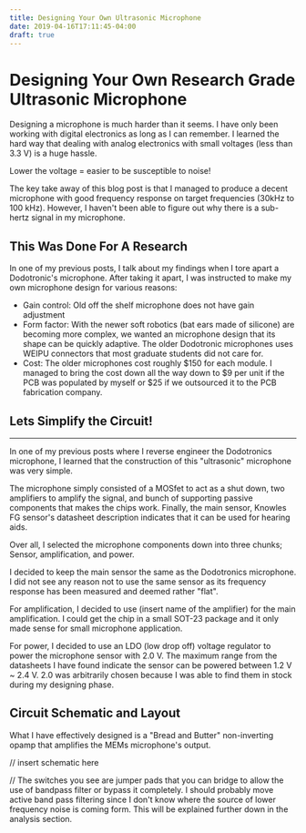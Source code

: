 ```yaml
---
title: Designing Your Own Ultrasonic Microphone
date: 2019-04-16T17:11:45-04:00
draft: true
---
```


# Designing Your Own Research Grade Ultrasonic Microphone

Designing a microphone is much harder than it seems. I have only been working with digital electronics as long as I can remember.  I learned the hard way that dealing with analog electronics with small voltages (less than 3.3 V)  is a huge hassle. 

Lower the voltage = easier to be susceptible to noise!

The key take away of this blog post is that I managed to produce a decent microphone with good frequency response on target frequencies (30kHz to 100 kHz). However, I haven't been able to figure out why there is  a sub-hertz signal in my microphone. 

## This Was Done For A Research

In one of my previous posts, I talk about my findings when I tore apart a Dodotronic's microphone. After taking it apart,  I was instructed to make my own microphone design for various reasons:

* Gain control: Old off the shelf microphone does not have gain adjustment
* Form factor:  With the newer soft robotics (bat ears made of silicone) are becoming more complex, we wanted an microphone design that its shape can be quickly adaptive. The older Dodotronic microphones uses WEIPU connectors that most graduate students did not care for.
* Cost: The older microphones cost roughly $150 for each module.  I managed to bring the cost down all the way down to $9 per unit if the PCB was populated by myself or $25 if we outsourced it to the PCB fabrication company.



## Lets Simplify the Circuit!

<hr/>

In one of my previous posts where I reverse engineer the Dodotronics microphone, I learned that the construction of this "ultrasonic" microphone was very simple. 

The microphone simply consisted of a MOSfet to act as a shut down, two amplifiers to amplify the signal, and bunch of supporting passive components that makes the chips work. Finally, the main sensor, Knowles FG sensor's datasheet description indicates that it can be used for hearing aids. 

Over all, I selected the microphone components down into three chunks; Sensor, amplification, and power. 



I decided to keep the main sensor the same as the Dodotronics microphone. I did not see any reason not to use the same sensor as its frequency response has been measured and deemed rather "flat".



For amplification, I decided to use (insert name of the amplifier) for the main amplification. I could get the chip in a small SOT-23 package and it only made sense for small microphone application. 



For power, I decided to use an LDO (low drop off) voltage regulator to power the microphone sensor with 2.0 V. The maximum range from the datasheets I have found indicate the sensor can be powered between 1.2 V ~ 2.4 V.  2.0 was arbitrarily chosen because I was able to find them in stock during my designing phase. 



## Circuit Schematic and Layout

What I have effectively designed is a "Bread and Butter" non-inverting opamp that amplifies the MEMs microphone's output. 



// insert schematic here



// The switches you see are jumper pads that you can bridge to allow the use of bandpass filter or bypass it completely.  I should probably move active band pass filtering since I don't know where the source of lower frequency noise is coming form. This will be explained further down in the analysis section.



